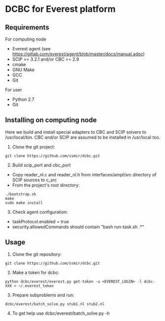# DCBC for Everest platform

## Requirements

For computing node

  * Everest agent (see https://gitlab.com/everest/agent/blob/master/docs/manual.adoc)
  * SCIP >= 3.2.1 and/or CBC >= 2.9
  * cmake
  * GNU Make
  * GCC
  * Git

For user

  * Python 2.7
  * Git

## Installing on computing node

Here we build and install special adapters to CBC and SCIP solvers to /usr/local/bin. CBC and/or SCIP are assumed to be installed in /usr/local too.

1. Clone the git project:
  ```
  git clone https://github.com/ssmir/dcbc.git
  ```
2. Build scip_port and cbc_port
  * Copy reader_nl.c and reader_nl.h from interfaces/ampl/src directory of SCIP sources to c_src
  * From the project's root directory:
  ```
  ./bootstrap.sh
  make
  sudo make install
  ```
3. Check agent configuration:
  * taskProtocol.enabled = true
  * security.allowedCommands should contain "bash run-task.sh .*"

## Usage

1. Clone the git repository:
  ```
  git clone https://github.com/ssmir/dcbc.git
  ```
2. Make a token for dcbc:
  ```
  python dcbc/everest/everest.py get-token -u <EVEREST_LOGIN> -l dcbc-XXX > ~/.everest_token
  ```
3. Prepare subproblems and run:
  ```
  dcbc/everest/batch_solve.py stub1.nl stub2.nl
  ```
4. To get help use dcbc/everest/batch_solve.py -h
